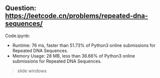 ## Question: https://leetcode.cn/problems/repeated-dna-sequences/

Code.ipynb:
* Runtime: 76 ms, faster than 51.73% of Python3 online submissions for Repeated DNA Sequences.
* Memory Usage: 28 MB, less than 36.66% of Python3 online submissions for Repeated DNA Sequences.
> slide windows 
